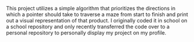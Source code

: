 This project utilizes a simple algorithm that prioritizes the directions in which a pointer should take to traverse a maze from start to finish and print out a visual representation of that product. I originally coded it in school on a school repository and only recently transferred the code over to a personal repository to personally display my project on my profile.
